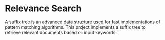 # Relevance Search
A suffix tree is an advanced data structure used for fast implementations of pattern matching algorithms. This project implements a suffix tree to retrieve relevant documents based on input keywords.
